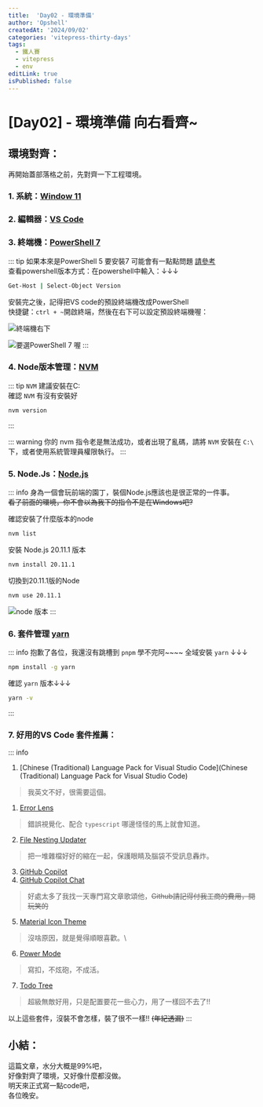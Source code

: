 ```yaml
---
title:  'Day02 - 環境準備'
author: 'Opshell'
createdAt: '2024/09/02'
categories: 'vitepress-thirty-days'
tags:
  - 鐵人賽
  - vitepress
  - env
editLink: true
isPublished: false
---
```


# [Day02] - 環境準備 向右看齊~

## 環境對齊：
再開始蓋部落格之前，先對齊一下工程環境。

### 1. 系統：[Window 11](https://www.microsoft.com/zh-tw/software-download/windows11)
### 2. 編輯器：[VS Code](https://code.visualstudio.com/)
### 3. 終端機：[PowerShell 7](https://docs.microsoft.com/zh-tw/powershell/scripting/install/installing-powershell-on-windows?view=powershell-7.2)
::: tip
  如果本來是PowerShell 5 要安裝7 可能會有一點點問題 [請參考](https://docs.microsoft.com/zh-tw/powershell/scripting/whats-new/migrating-from-windows-powershell-51-to-powershell-7?view=powershell-7.2)<br />
  查看powershell版本方式：在powershell中輸入：↓↓↓

  ```sh
  Get-Host | Select-Object Version
  ```
  安裝完之後，記得把VS code的預設終端機改成PowerShell <br />
  快捷鍵：`ctrl + ~`開啟終端，然後在右下可以設定預設終端機喔：

  ![終端機右下](https://ithelp.ithome.com.tw/upload/images/20220902/20109918JMnbcVDkih.png)

  ![要選PowerShell 7 喔](https://ithelp.ithome.com.tw/upload/images/20220902/20109918wzqmchpUJ1.png)
:::

### 4. Node版本管理：[NVM](https://github.com/coreybutler/nvm-windows)
::: tip
  `NVM` 建議安裝在C:\
  確認 `NVM` 有沒有安裝好
  ```sh
  nvm version
  ```
:::

::: warning
你的 nvm 指令老是無法成功，或者出現了亂碼，請將 `NVM` 安裝在 `C:\` 下，或者使用系統管理員權限執行。
:::

### 5. Node.Js：[Node.js](https://nodejs.org/zh-tw/)
::: info
  身為一個會玩前端的園丁，裝個Node.js應該也是很正常的一件事。<br />
  ~~看了前面的環境，你不會以為我下的指令不是在Windows吧?~~<br />

  確認安裝了什麼版本的node
  ``` sh
  nvm list
  ```

  安裝 Node.js 20.11.1 版本
  ``` sh
  nvm install 20.11.1
  ```

  切換到20.11.1版的Node
  ``` sh
  nvm use 20.11.1
  ```
  ![node 版本](https://ithelp.ithome.com.tw/upload/images/20220902/20109918ZmCyzv0gIl.png)
:::

### 6. 套件管理 [yarn](https://ithelp.ithome.com.tw/articles/10191745)
::: info
  抱歉了各位，我還沒有跳槽到 `pnpm` 學不完阿~~~~
  全域安裝 `yarn` ↓↓↓
  ``` sh
  npm install -g yarn
  ```

  確認 `yarn` 版本↓↓↓
  ``` sh
  yarn -v
  ```
:::

### 7. 好用的VS Code 套件推薦：
::: info
  1. [Chinese (Traditional) Language Pack for Visual Studio Code](Chinese (Traditional) Language Pack for Visual Studio Code)
  > 我英文不好，很需要這個。
  1. [Error Lens](https://marketplace.visualstudio.com/items?itemName=usernamehw.errorlens)
  > 錯誤視覺化、配合 `typescript` 哪邊怪怪的馬上就會知道。
  2. [File Nesting Updater](https://marketplace.visualstudio.com/items?itemName=antfu.file-nesting)
  > 把一堆雜檔好好的縮在一起，保護眼睛及腦袋不受訊息轟炸。
  3. [GitHub Copilot](https://marketplace.visualstudio.com/items?itemName=GitHub.copilot)
  4. [GitHub Copilot Chat](https://marketplace.visualstudio.com/items?itemName=GitHub.copilot-chat)
  > 好處太多了我找一天專門寫文章歌頌他，~~Github請記得付我工商的費用，開玩笑的~~
  5. [Material Icon Theme](https://marketplace.visualstudio.com/items?itemName=PKief.material-icon-theme)
  > 沒啥原因，就是覺得順眼喜歡。\
  6. [Power Mode](https://marketplace.visualstudio.com/items?itemName=hoovercj.vscode-power-mode)
  > 寫扣，不炫砲，不成活。
  7. [Todo Tree](https://marketplace.visualstudio.com/items?itemName=Gruntfuggly.todo-tree)
  > 超級無敵好用，只是配置要花一些心力，用了一樣回不去了!!

  以上這些套件，沒裝不會怎樣，裝了很不一樣!! ~~(年紀透漏)~~
:::

## 小結：
這篇文章，水分大概是99%吧，<br />
好像對齊了環境，又好像什麼都沒做。<br />
明天來正式寫一點code吧，<br />
各位晚安。
